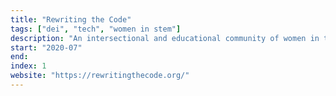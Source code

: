 ```yaml
---
title: "Rewriting the Code"
tags: ["dei", "tech", "women in stem"]
description: "An intersectional and educational community of women in tech."
start: "2020-07"
end:
index: 1
website: "https://rewritingthecode.org/"
---
```

